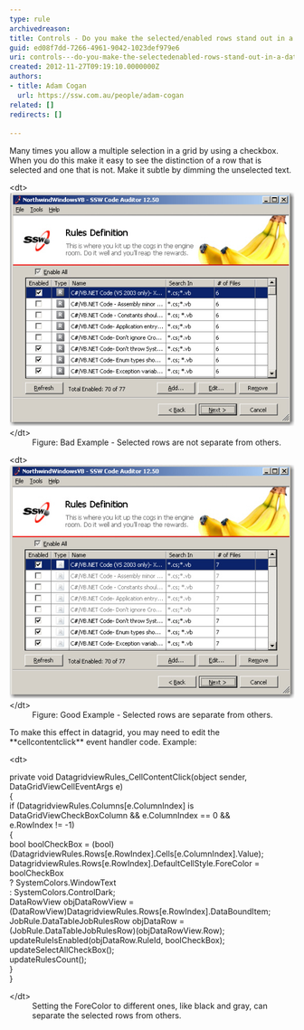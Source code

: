 ```yaml
---
type: rule
archivedreason: 
title: Controls - Do you make the selected/enabled rows stand out in a datagrid?
guid: ed08f7dd-7266-4961-9042-1023def979e6
uri: controls---do-you-make-the-selectedenabled-rows-stand-out-in-a-datagrid
created: 2012-11-27T09:19:10.0000000Z
authors:
- title: Adam Cogan
  url: https://ssw.com.au/people/adam-cogan
related: []
redirects: []

---
```


Many times you allow a multiple selection in a grid by using a checkbox. When you do this make it easy to see the distinction of a row that is selected and one that is not. Make it subtle by dimming the unselected text.

<!--endintro-->
<dl class="badImage">&lt;dt&gt; <img alt="Seleted rows not standard out" src="../../assets/Interface_Selected_Rows_Bad.JPG"> &lt;/dt&gt;<dd>Figure: Bad Example - Selected rows are not separate from others.</dd></dl><dl class="goodImage">&lt;dt&gt; <img alt="Seleted rows standard out" src="../../assets/Interface_Selected_Rows_Good.JPG"> &lt;/dt&gt;<dd>Figure: Good Example - Selected rows are separate from others.</dd></dl>
To make this effect in datagrid, you may need to edit the  **cellcontentclick** event handler code. 
Example:
<dl class="goodCode">&lt;dt&gt;<p>private void DatagridviewRules_CellContentClick(object sender, DataGridViewCellEventArgs e)<br> {<br> if (DatagridviewRules.Columns[e.ColumnIndex] is DataGridViewCheckBoxColumn && e.ColumnIndex == 0 &&<br>e.RowIndex != -1)<br> {<br> bool boolCheckBox = (bool)(DatagridviewRules.Rows[e.RowIndex].Cells[e.ColumnIndex].Value);<br> DatagridviewRules.Rows[e.RowIndex].DefaultCellStyle.ForeColor = boolCheckBox<br> ? SystemColors.WindowText<br> : SystemColors.ControlDark;<br> DataRowView objDataRowView = (DataRowView)DatagridviewRules.Rows[e.RowIndex].DataBoundItem;<br> JobRule.DataTableJobRulesRow objDataRow = (JobRule.DataTableJobRulesRow)(objDataRowView.Row);<br> updateRuleIsEnabled(objDataRow.RuleId, boolCheckBox);<br> updateSelectAllCheckBox();<br> updateRulesCount();<br> }<br> }<br></p> &lt;/dt&gt;<dd>Setting the ForeColor to different ones, like black and gray, can separate the selected rows from others.</dd></dl>
